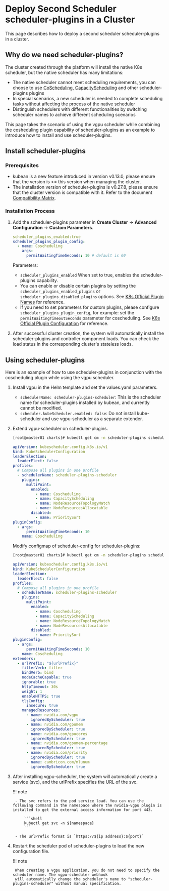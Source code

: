 # Deploy Second Scheduler scheduler-plugins in a Cluster

This page describes how to deploy a second scheduler scheduler-plugins in a cluster.

## Why do we need scheduler-plugins?

The cluster created through the platform will install the native K8s scheduler, but the native scheduler has many limitations:

- The native scheduler cannot meet scheduling requirements, you can choose to use
  [CoScheduling](https://github.com/kubernetes-sigs/scheduler-plugins/tree/master/pkg/coscheduling),
  [CapacityScheduling](https://github.com/kubernetes-sigs/scheduler-plugins/tree/master/pkg/capacityscheduling)
  and other scheduler-plugins plugins
- In special scenarios, a new scheduler is needed to complete scheduling tasks without affecting the process of the native scheduler
- Distinguish schedulers with different functionalities by switching scheduler names to achieve different scheduling scenarios

This page takes the scenario of using the vgpu scheduler while combining the cosheduling plugin capability of scheduler-plugins as an example to introduce how to install and use scheduler-plugins.

## Install scheduler-plugins

### Prerequisites

- kubean is a new feature introduced in version v0.13.0, please ensure that the version is >= this version when managing the cluster.
- The installation version of scheduler-plugins is v0.27.8, please ensure that the cluster version is compatible with it.
  Refer to the document [Compatibility Matrix](https://github.com/kubernetes-sigs/scheduler-plugins/tree/master?tab=readme-ov-file#compatibility-matrix).

### Installation Process

1. Add the scheduler-plugins parameter in **Create Cluster** -> **Advanced Configuration** -> **Custom Parameters**.

    ```yaml
    scheduler_plugins_enabled:true
    scheduler_plugins_plugin_config:
      - name: Coscheduling
        args:
          permitWaitingTimeSeconds: 10 # default is 60
    ```

    Parameters:

    - `scheduler_plugins_enabled` When set to true, enables the scheduler-plugins capability.
    - You can enable or disable certain plugins by setting the `scheduler_plugins_enabled_plugins` or `scheduler_plugins_disabled_plugins` options.
    See [K8s Official Plugin Names](https://github.com/kubernetes-sigs/scheduler-plugins?tab=readme-ov-file#plugins) for reference.
    - If you need to set parameters for custom plugins, please configure `scheduler_plugins_plugin_config`,
      for example: set the `permitWaitingTimeoutSeconds` parameter for coscheduling.
      See [K8s Official Plugin Configuration](https://github.com/kubernetes-sigs/scheduler-plugins/blob/master/manifests/coscheduling/scheduler-config.yaml) for reference.

    <!-- ![Add scheduler-plugins parameter](../../images/cluster-scheduler-plugin-01.png) -->

2. After successful cluster creation, the system will automatically install the scheduler-plugins and
   controller component loads. You can check the load status in the corresponding cluster's stateless loads.

    <!-- ![Check plugin load status](../../images/cluster-scheduler-plugin-02.png) -->

## Using scheduler-plugins

Here is an example of how to use scheduler-plugins in conjunction with the coscheduling plugin while using the vgpu scheduler.

1. Install vgpu in the Helm template and set the values.yaml parameters.

    - `schedulerName: scheduler-plugins-scheduler`: This is the scheduler name for scheduler-plugins installed by kubean, and currently cannot be modified.
    - `scheduler.kubeScheduler.enabled: false`: Do not install kube-scheduler and use vgpu-scheduler as a separate extender.

    <!-- ![Install vgpu plugin](../../images/cluster-scheduler-plugin-03.png) -->

1. Extend vgpu-scheduler on scheduler-plugins.

    ```bash
    [root@master01 charts]# kubectl get cm -n scheduler-plugins scheduler-config -ojsonpath="{.data.scheduler-config\.yaml}"
    ```

    ```yaml
    apiVersion: kubescheduler.config.k8s.io/v1
    kind: KubeSchedulerConfiguration
    leaderElection:
      leaderElect: false
    profiles:
      # Compose all plugins in one profile
      - schedulerName: scheduler-plugins-scheduler
        plugins:
          multiPoint:
            enabled:
              - name: Coscheduling
              - name: CapacityScheduling
              - name: NodeResourceTopologyMatch
              - name: NodeResourcesAllocatable
            disabled:
              - name: PrioritySort
    pluginConfig:
      - args:
          permitWaitingTimeSeconds: 10
        name: Coscheduling
    ```

    Modify configmap of scheduler-config for scheduler-plugins:

    ```bash
    [root@master01 charts]# kubectl get cm -n scheduler-plugins scheduler-config -ojsonpath="{.data.scheduler-config\.yaml}"
    ```

    ```yaml
    apiVersion: kubescheduler.config.k8s.io/v1
    kind: KubeSchedulerConfiguration
    leaderElection:
      leaderElect: false
    profiles:
      # Compose all plugins in one profile
      - schedulerName: scheduler-plugins-scheduler
        plugins:
          multiPoint:
            enabled:
              - name: Coscheduling
              - name: CapacityScheduling
              - name: NodeResourceTopologyMatch
              - name: NodeResourcesAllocatable
            disabled:
              - name: PrioritySort
    pluginConfig:
      - args:
          permitWaitingTimeSeconds: 10
        name: Coscheduling
    extenders:
      - urlPrefix: "${urlPrefix}"
        filterVerb: filter
        bindVerb: bind
        nodeCacheCapable: true
        ignorable: true
        httpTimeout: 30s
        weight: 1
        enableHTTPS: true
        tlsConfig:
          insecure: true
        managedResources:
          - name: nvidia.com/vgpu
            ignoredByScheduler: true
          - name: nvidia.com/gpumem
            ignoredByScheduler: true
          - name: nvidia.com/gpucores
            ignoredByScheduler: true
          - name: nvidia.com/gpumem-percentage
            ignoredByScheduler: true
          - name: nvidia.com/priority
            ignoredByScheduler: true
          - name: cambricon.com/mlunum
            ignoredByScheduler: true
    ```

1. After installing vgpu-scheduler, the system will automatically create a service (svc), and the urlPrefix specifies the URL of the svc.

    !!! note

        - The svc refers to the pod service load. You can use the following command in the namespace where the nvidia-vgpu plugin is installed to get the external access information for port 443.

            ```shell
            kubectl get svc -n ${namespace}
            ```

        - The urlPrefix format is `https://${ip address}:${port}`

1. Restart the scheduler pod of scheduler-plugins to load the new configuration file.

    !!! note

        When creating a vgpu application, you do not need to specify the scheduler name. The vgpu-scheduler webhook
        will automatically change the scheduler's name to "scheduler-plugins-scheduler" without manual specification.
